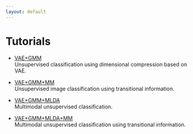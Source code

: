 ```yaml
---
layout: default
---
```

# Tutorials

- [VAE+GMM](http://serket.naka-lab.org/tutorials/vae-gmm.html)  
Unsupervised classification using dimensional compression based on VAE.

- [VAE+GMM+MM](http://serket.naka-lab.org/tutorials/vae-gmm-mm.html)  
Unsupervised image classification using transitional information.

- [VAE+GMM+MLDA](http://serket.naka-lab.org/tutorials/vae-gmm-mlda.html)  
Multimodal unsupervised classification.

- [VAE+GMM+MLDA+MM](http://serket.naka-lab.org/tutorials/vae-gmm-mlda-mm.html)  
Multimodal unsupervised classification using transitional information.

